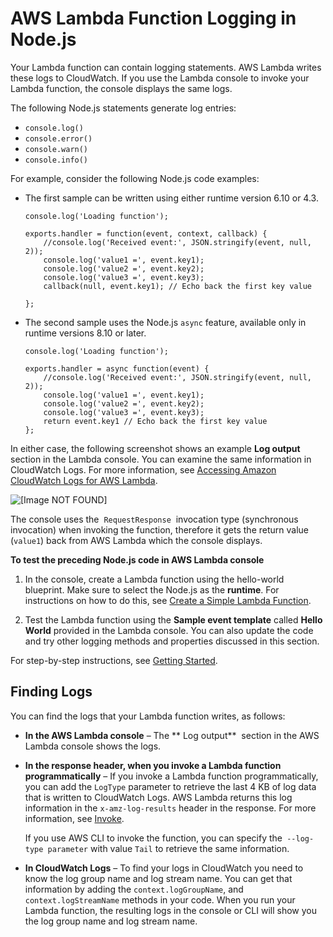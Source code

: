 # AWS Lambda Function Logging in Node\.js<a name="nodejs-prog-model-logging"></a>

 Your Lambda function can contain logging statements\. AWS Lambda writes these logs to CloudWatch\. If you use the Lambda console to invoke your Lambda function, the console displays the same logs\.

 The following Node\.js statements generate log entries: 
+ `console.log()`
+ `console.error()`
+ `console.warn()`
+ `console.info()`

 For example, consider the following Node\.js code examples: 
+ The first sample can be written using either runtime version 6\.10 or 4\.3\. 

  ```
  console.log('Loading function');
  
  exports.handler = function(event, context, callback) {
      //console.log('Received event:', JSON.stringify(event, null, 2));
      console.log('value1 =', event.key1);
      console.log('value2 =', event.key2);
      console.log('value3 =', event.key3);
      callback(null, event.key1); // Echo back the first key value
      
  };
  ```
+ The second sample uses the Node\.js `async` feature, available only in runtime versions 8\.10 or later\.

  ```
  console.log('Loading function');
  
  exports.handler = async function(event) {
      //console.log('Received event:', JSON.stringify(event, null, 2));
      console.log('value1 =', event.key1);
      console.log('value2 =', event.key2);
      console.log('value3 =', event.key3);
      return event.key1 // Echo back the first key value   
  };
  ```

In either case, the following screenshot shows an example **Log output** section in the Lambda console\. You can examine the same information in CloudWatch Logs\. For more information, see [Accessing Amazon CloudWatch Logs for AWS Lambda](monitoring-functions-logs.md)\. 

![\[Image NOT FOUND\]](http://docs.aws.amazon.com/lambda/latest/dg/images/logging-nodejs-console-output.png)

 The console uses the  `RequestResponse`  invocation type \(synchronous invocation\) when invoking the function, therefore it gets the return value \(`value1`\) back from AWS Lambda which the console displays\. 

**To test the preceding Node\.js code in AWS Lambda console**

1. In the console, create a Lambda function using the hello\-world blueprint\. Make sure to select the Node\.js as the **runtime**\. For instructions on how to do this, see [Create a Simple Lambda Function](get-started-create-function.md)\.

1. Test the Lambda function using the **Sample event template** called **Hello World** provided in the Lambda console\. You can also update the code and try other logging methods and properties discussed in this section\.

For step\-by\-step instructions, see [Getting Started](getting-started.md)\.

## Finding Logs<a name="nodejs-prog-model-logging-finding-logs"></a>

You can find the logs that your Lambda function writes, as follows:
+ **In the AWS Lambda console** – The ** Log output**  section in the AWS Lambda console shows the logs\. 
+ **In the response header, when you invoke a Lambda function programmatically** – If you invoke a Lambda function programmatically, you can add the `LogType` parameter to retrieve the last 4 KB of log data that is written to CloudWatch Logs\. AWS Lambda returns this log information in the `x-amz-log-results` header in the response\. For more information, see [Invoke](https://docs.aws.amazon.com/lambda/latest/dg/API_Invoke.html)\.

  If you use AWS CLI to invoke the function, you can specify the` --log-type parameter` with value `Tail` to retrieve the same information\.
+ **In CloudWatch Logs** – To find your logs in CloudWatch you need to know the log group name and log stream name\. You can get that information by adding the `context.logGroupName`, and `context.logStreamName` methods in your code\. When you run your Lambda function, the resulting logs in the console or CLI will show you the log group name and log stream name\. 